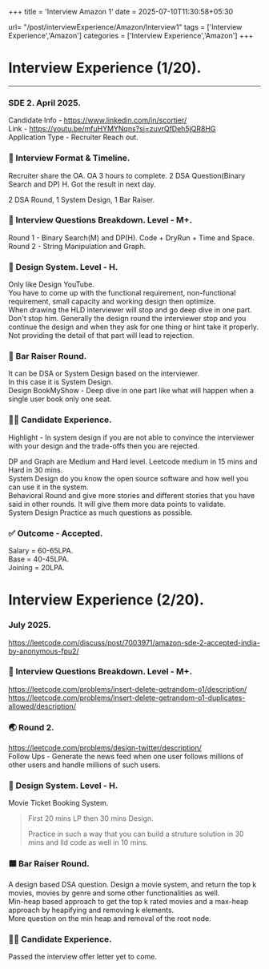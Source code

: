 +++
title = 'Interview Amazon 1'
date = 2025-07-10T11:30:58+05:30

url= "/post/interviewExperience/Amazon/Interview1"
tags = ['Interview Experience','Amazon']
categories = ['Interview Experience','Amazon']
+++

# Interview Experience (1/20).
---
### SDE 2. April 2025.
Candidate Info - https://www.linkedin.com/in/scortier/  
Link - https://youtu.be/mfuHYMYNqns?si=zuvrQfDeh5jQR8HG  
Application Type - Recruiter Reach out.

### **📅 Interview Format & Timeline.**
Recruiter share the OA. OA 3 hours to complete. 2 DSA Question(Binary Search and DP) H. Got the result in next day.

2 DSA Round, 1 System Design, 1 Bar Raiser.
### **🧠 Interview Questions Breakdown. Level - M+.**
Round 1 - Binary Search(M) and DP(H). Code + DryRun + Time and Space.  
Round 2 - String Manipulation and Graph.
### **💎 Design System. Level - H.**
Only like Design YouTube.  
You have to come up with the functional requirement, non-functional requirement, small capacity and working design then optimize.  
When drawing the HLD interviewer will stop and go deep dive in one part. Don't stop him. Generally the design round the interviewer stop and you continue the design and when they ask for one thing or hint take it properly. Not providing the detail of that part will lead to rejection.
### **📶 Bar Raiser Round.**
It can be DSA or System Design based on the interviewer.  
In this case it is System Design.  
Design BookMyShow - Deep dive in one part like what will happen when a single user book only one seat.
### **🙋‍♂️ Candidate Experience.**
Highlight - In system design if you are not able to convince the interviewer with your design and the trade-offs then you are rejected.

DP and Graph are Medium and Hard level. Leetcode medium in 15 mins and Hard in 30 mins.  
System Design do you know the open source software and how well you can use it in the system.  
Behavioral Round and give more stories and different stories that you have said in other rounds. It will give them more data points to validate.  
System Design Practice as much questions as possible.
### **✅ Outcome - Accepted.**
Salary = 60-65LPA.  
Base = 40-45LPA.  
Joining = 20LPA.


# Interview Experience (2/20).
### July 2025.
https://leetcode.com/discuss/post/7003971/amazon-sde-2-accepted-india-by-anonymous-fpu2/
### **🧠 Interview Questions Breakdown. Level - M+.** 

https://leetcode.com/problems/insert-delete-getrandom-o1/description/  
https://leetcode.com/problems/insert-delete-getrandom-o1-duplicates-allowed/description/
### **🌏 Round 2.**  
https://leetcode.com/problems/design-twitter/description/   
Follow Ups - Generate the news feed when one user follows millions of other users and handle millions of such users.
### **💎 Design System. Level - H.**  
Movie Ticket Booking System.  

> First 20 mins LP then 30 mins Design. 
>
> Practice in such a way that you can build a struture solution in 30 mins and lld code as well in 10 mins.

### **🟩 Bar Raiser Round.**
A design based DSA question. Design a movie system, and return the top k movies, movies by genre and some other functionalities as well.  
Min-heap based approach to get the top k rated movies and a max-heap approach by heapifying and removing k elements.  
More question on the min heap and removal of the root node.
### **🙋‍♂️ Candidate Experience.**
Passed the interview offer letter yet to come.
